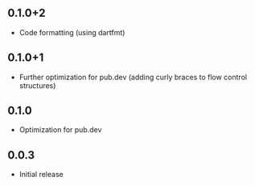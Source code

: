 ## 0.1.0+2
- Code formatting (using dartfmt)

## 0.1.0+1

- Further optimization for pub.dev (adding curly braces to flow control structures)

## 0.1.0

- Optimization for pub.dev

## 0.0.3

- Initial release